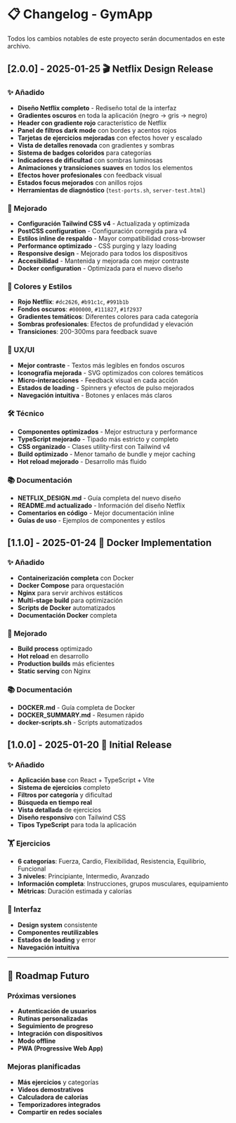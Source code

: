 # 📋 Changelog - GymApp

Todos los cambios notables de este proyecto serán documentados en este archivo.

## [2.0.0] - 2025-01-25 🎬 Netflix Design Release

### ✨ Añadido
- **Diseño Netflix completo** - Rediseño total de la interfaz
- **Gradientes oscuros** en toda la aplicación (negro → gris → negro)
- **Header con gradiente rojo** característico de Netflix
- **Panel de filtros dark mode** con bordes y acentos rojos
- **Tarjetas de ejercicios mejoradas** con efectos hover y escalado
- **Vista de detalles renovada** con gradientes y sombras
- **Sistema de badges coloridos** para categorías
- **Indicadores de dificultad** con sombras luminosas
- **Animaciones y transiciones suaves** en todos los elementos
- **Efectos hover profesionales** con feedback visual
- **Estados focus mejorados** con anillos rojos
- **Herramientas de diagnóstico** (`test-ports.sh`, `server-test.html`)

### 🔧 Mejorado
- **Configuración Tailwind CSS v4** - Actualizada y optimizada
- **PostCSS configuration** - Configuración corregida para v4
- **Estilos inline de respaldo** - Mayor compatibilidad cross-browser
- **Performance optimizado** - CSS purging y lazy loading
- **Responsive design** - Mejorado para todos los dispositivos
- **Accesibilidad** - Mantenida y mejorada con mejor contraste
- **Docker configuration** - Optimizada para el nuevo diseño

### 🎨 Colores y Estilos
- **Rojo Netflix**: `#dc2626`, `#b91c1c`, `#991b1b`
- **Fondos oscuros**: `#000000`, `#111827`, `#1f2937`
- **Gradientes temáticos**: Diferentes colores para cada categoría
- **Sombras profesionales**: Efectos de profundidad y elevación
- **Transiciones**: 200-300ms para feedback suave

### 📱 UX/UI
- **Mejor contraste** - Textos más legibles en fondos oscuros
- **Iconografía mejorada** - SVG optimizados con colores temáticos
- **Micro-interacciones** - Feedback visual en cada acción
- **Estados de loading** - Spinners y efectos de pulso mejorados
- **Navegación intuitiva** - Botones y enlaces más claros

### 🛠️ Técnico
- **Componentes optimizados** - Mejor estructura y performance
- **TypeScript mejorado** - Tipado más estricto y completo
- **CSS organizado** - Clases utility-first con Tailwind v4
- **Build optimizado** - Menor tamaño de bundle y mejor caching
- **Hot reload mejorado** - Desarrollo más fluido

### 📚 Documentación
- **NETFLIX_DESIGN.md** - Guía completa del nuevo diseño
- **README.md actualizado** - Información del diseño Netflix
- **Comentarios en código** - Mejor documentación inline
- **Guías de uso** - Ejemplos de componentes y estilos

## [1.1.0] - 2025-01-24 🐳 Docker Implementation

### ✨ Añadido
- **Containerización completa** con Docker
- **Docker Compose** para orquestación
- **Nginx** para servir archivos estáticos
- **Multi-stage build** para optimización
- **Scripts de Docker** automatizados
- **Documentación Docker** completa

### 🔧 Mejorado
- **Build process** optimizado
- **Hot reload** en desarrollo
- **Production builds** más eficientes
- **Static serving** con Nginx

### 📚 Documentación
- **DOCKER.md** - Guía completa de Docker
- **DOCKER_SUMMARY.md** - Resumen rápido
- **docker-scripts.sh** - Scripts automatizados

## [1.0.0] - 2025-01-20 🚀 Initial Release

### ✨ Añadido
- **Aplicación base** con React + TypeScript + Vite
- **Sistema de ejercicios** completo
- **Filtros por categoría** y dificultad
- **Búsqueda en tiempo real**
- **Vista detallada** de ejercicios
- **Diseño responsivo** con Tailwind CSS
- **Tipos TypeScript** para toda la aplicación

### 🏋️ Ejercicios
- **6 categorías**: Fuerza, Cardio, Flexibilidad, Resistencia, Equilibrio, Funcional
- **3 niveles**: Principiante, Intermedio, Avanzado
- **Información completa**: Instrucciones, grupos musculares, equipamiento
- **Métricas**: Duración estimada y calorías

### 🎨 Interfaz
- **Design system** consistente
- **Componentes reutilizables**
- **Estados de loading** y error
- **Navegación intuitiva**

---

## 🔮 Roadmap Futuro

### Próximas versiones
- **Autenticación de usuarios**
- **Rutinas personalizadas**
- **Seguimiento de progreso**
- **Integración con dispositivos**
- **Modo offline**
- **PWA (Progressive Web App)**

### Mejoras planificadas
- **Más ejercicios** y categorías
- **Videos demostrativos**
- **Calculadora de calorías**
- **Temporizadores integrados**
- **Compartir en redes sociales**

